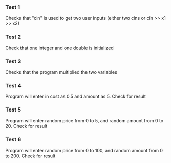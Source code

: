 ### Test 1

Checks that "cin" is used to get two user inputs (either two cins or cin >> x1 >> x2)

### Test 2

Check that one integer and one double is initialized

### Test 3

Checks that the program multiplied the two variables

### Test 4

Program will enter in cost as 0.5 and amount as 5. Check for result

### Test 5

Program will enter random price from 0 to 5, and random amount from 0 to 20. Check for result

### Test 6

Program will enter random price from 0 to 100, and random amount from 0 to 200. Check for result
